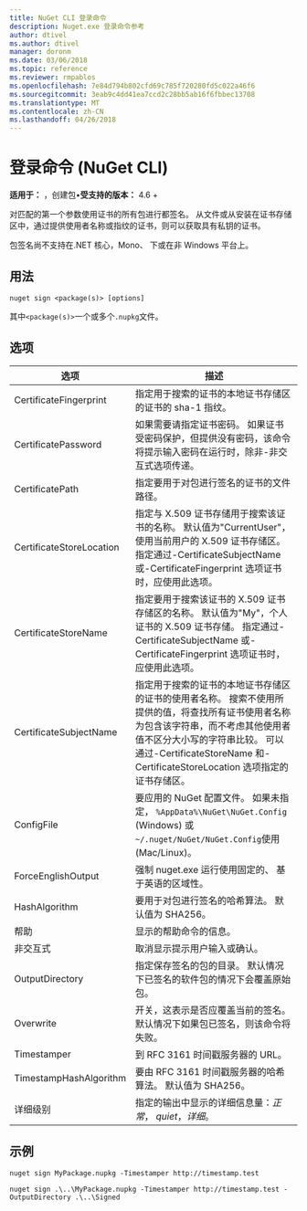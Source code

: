 ```yaml
---
title: NuGet CLI 登录命令
description: Nuget.exe 登录命令参考
author: dtivel
ms.author: dtivel
manager: doronm
ms.date: 03/06/2018
ms.topic: reference
ms.reviewer: rmpablos
ms.openlocfilehash: 7e84d794b802cfd69c785f720280fd5c022a46f6
ms.sourcegitcommit: 3eab9c4dd41ea7ccd2c28bb5ab16f6fbbec13708
ms.translationtype: MT
ms.contentlocale: zh-CN
ms.lasthandoff: 04/26/2018
---
```

# <a name="sign-command-nuget-cli"></a>登录命令 (NuGet CLI)

**适用于：** ，创建包&bullet;**受支持的版本：** 4.6 +

对匹配的第一个参数使用证书的所有包进行都签名。 从文件或从安装在证书存储区中，通过提供使用者名称或指纹的证书，则可以获取具有私钥的证书。

包签名尚不支持在.NET 核心，Mono、 下或在非 Windows 平台上。

## <a name="usage"></a>用法

```cli
nuget sign <package(s)> [options]
```

其中`<package(s)>`一个或多个`.nupkg`文件。

## <a name="options"></a>选项

| 选项 | 描述 |
| --- | --- |
| CertificateFingerprint | 指定用于搜索的证书的本地证书存储区的证书的 sha-1 指纹。 |
| CertificatePassword | 如果需要请指定证书密码。 如果证书受密码保护，但提供没有密码，该命令将提示输入密码在运行时，除非-非交互式选项传递。 |
| CertificatePath | 指定要用于对包进行签名的证书的文件路径。 |
| CertificateStoreLocation | 指定与 X.509 证书存储用于搜索该证书的名称。 默认值为"CurrentUser"，使用当前用户的 X.509 证书存储区。 指定通过-CertificateSubjectName 或-CertificateFingerprint 选项证书时，应使用此选项。 |
| CertificateStoreName | 指定要用于搜索该证书的 X.509 证书存储区的名称。 默认值为"My"，个人证书的 X.509 证书存储。 指定通过-CertificateSubjectName 或-CertificateFingerprint 选项证书时，应使用此选项。 |
| CertificateSubjectName | 指定用于搜索的证书的本地证书存储区的证书的使用者名称。  搜索不使用所提供的值，将查找所有证书使用者名称为包含该字符串，而不考虑其他使用者值不区分大小写的字符串比较。  可以通过-CertificateStoreName 和-CertificateStoreLocation 选项指定的证书存储区。 |
| ConfigFile | 要应用的 NuGet 配置文件。 如果未指定， `%AppData%\NuGet\NuGet.Config` (Windows) 或`~/.nuget/NuGet/NuGet.Config`使用 (Mac/Linux)。|
| ForceEnglishOutput | 强制 nuget.exe 运行使用固定的、 基于英语的区域性。 |
| HashAlgorithm | 要用于对包进行签名的哈希算法。 默认值为 SHA256。 |
| 帮助 | 显示的帮助命令的信息。 |
| 非交互式 | 取消显示提示用户输入或确认。 |
| OutputDirectory | 指定保存签名的包的目录。 默认情况下已签名的软件包的情况下会覆盖原始包。 |
| Overwrite | 开关，这表示是否应覆盖当前的签名。 默认情况下如果包已签名，则该命令将失败。 |
| Timestamper | 到 RFC 3161 时间戳服务器的 URL。 |
| TimestampHashAlgorithm | 要由 RFC 3161 时间戳服务器的哈希算法。 默认值为 SHA256。 |
| 详细级别 | 指定的输出中显示的详细信息量：*正常*， *quiet*，*详细*。 |

## <a name="examples"></a>示例

```cli
nuget sign MyPackage.nupkg -Timestamper http://timestamp.test

nuget sign .\..\MyPackage.nupkg -Timestamper http://timestamp.test -OutputDirectory .\..\Signed
```